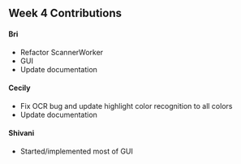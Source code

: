 ## Week 4 Contributions

#### Bri
* Refactor ScannerWorker
* GUI
* Update documentation
#### Cecily
* Fix OCR bug and update highlight color recognition to all colors
* Update documentation
#### Shivani
* Started/implemented most of GUI
